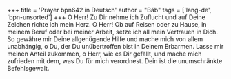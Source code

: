 +++
title = 'Prayer bpn642 in Deutsch'
author = "Báb"
tags = ['lang-de', 'bpn-unsorted']
+++
O Herr! Zu Dir nehme ich Zuflucht und auf Deine Zeichen richte ich mein Herz.
O Herr! Ob auf Reisen oder zu Hause, in meinem Beruf oder bei meiner Arbeit, setze ich all mein Vertrauen in Dich.
So gewähre mir Deine allgenügende Hilfe und mache mich von allem unabhängig, o Du, der Du unübertroffen bist in Deinem Erbarmen.
Lasse mir meinen Anteil zukommen, o Herr, wie es Dir gefällt, und mache mich zufrieden mit dem, was Du für mich verordnest.
Dein ist die unumschränkte Befehlsgewalt.
